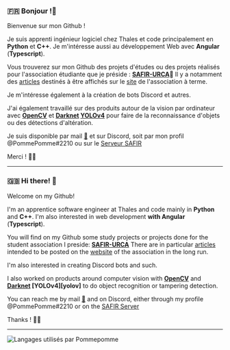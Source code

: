 ### :fr: Bonjour !:wave:

Bienvenue sur mon Github !

Je suis apprenti ingénieur logiciel chez Thales et code principalement en __Python__ et __C++__. Je m'intéresse aussi au développement Web avec __Angular__ (__Typescript__). 

Vous trouverez sur mon Github des projets d'études ou des projets réalisés pour l'association étudiante que je préside : [**SAFIR-URCA**][safir]:owl:
Il y a notamment des [articles][posts] destinés à être affichés sur le [site][safir_website] de l'association à terme.

Je m'intéresse également à la création de bots Discord et autres. 

J'ai également travaillé sur des produits autour de la vision par ordinateur avec [**OpenCV**][opencv] et **[Darknet][darknet] [YOLOv4][yolo]** pour faire de la reconnaissance d'objets ou des détections d'altération.

Je suis disponible par mail [:email:][mail] et sur Discord, soit par mon profil @PommePomme#2210 ou sur le [Serveur SAFIR][discord]

Merci ! :apple::green_apple:

***

### :uk: Hi there! :wave:

Welcome on my Github!

I'm an apprentice software engineer at Thales and code mainly in __Python__ and __C++__. I'm also interested in web development __with Angular__ (__Typescript__). 

You will find on my Github some study projects or projects done for the student association I preside: [**SAFIR-URCA**][safir]
There are in particular [articles][posts] intended to be posted on the [website][safir_website] of the association in the long run.

I'm also interested in creating Discord bots and such. 

I also worked on products around computer vision with [**OpenCV**][opencv] and **[Darknet][darknet] [YOLOv4][yolov]** to do object recognition or tampering detection.

You can reach me by mail [:email:][mail] and on Discord, either through my profile @PommePomme#2210 or on the [SAFIR Server][discord]

Thanks ! :apple::green_apple:

***

![Langages utilisés par Pommepomme](https://github-readme-stats-one-bice.vercel.app/api/top-langs/?username=pommepommee&custom_title=Langages%20de%20Pommepomme&include_all_commits=true&count_private=true&langs_count=20&layout=compact&theme=vue-dark&role=OWNER,ORGANIZATION_MEMBER,COLLABORATOR)
<!-- ![Anurag's GitHub stats](https://github-readme-stats.vercel.app/api?username=anuraghazra&show_icons=true&theme=radical) -->

[safir]: https://github.com/SAFIR-URCA "Github SAFIR-URCA"
[opencv]: https://opencv.org/
[darknet]: https://pjreddie.com/darknet/
[yolo]: https://pjreddie.com/darknet/yolo/
[posts]: https://github.com/SAFIR-URCA/Posts
[safir_website]: http://safir.univ-reims.fr
[discord]: https://discord.gg/T2vM2Tu
[mail]: mailto:thomasgpro@hotmail.com "Envoyer un mail à Pommepomme"

